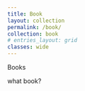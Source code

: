 ```yaml
---
title: Book
layout: collection
permalink: /book/
collection: book
# entries_layout: grid
classes: wide
---
```

Books

what book?
